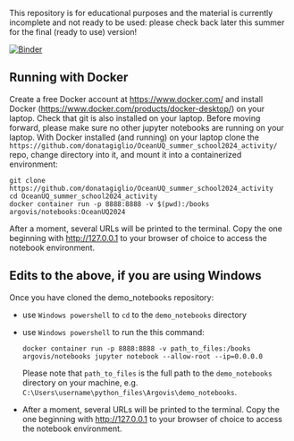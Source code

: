 This repository is for educational purposes and the material is currently incomplete and not ready to be used: please check back later this summer for the final (ready to use) version!

[![Binder](https://mybinder.org/badge_logo.svg)](https://mybinder.org/v2/gh/donatagiglio/OceanUQ_summer_school2024_activity/HEAD)

## Running with Docker

Create a free Docker account at https://www.docker.com/ and install Docker (https://www.docker.com/products/docker-desktop/) on your laptop. Check that git is also installed on your laptop. Before moving forward, please make sure no other jupyter notebooks are running on your laptop. With Docker installed (and running) on your laptop clone the `https://github.com/donatagiglio/OceanUQ_summer_school2024_activity/` repo, change directory into it, and mount it into a containerized environment:

```
git clone https://github.com/donatagiglio/OceanUQ_summer_school2024_activity
cd OceanUQ_summer_school2024_activity
docker container run -p 8888:8888 -v $(pwd):/books argovis/notebooks:OceanUQ2024
```

After a moment, several URLs will be printed to the terminal. Copy the one beginning with http://127.0.0.1 to your browser of choice to access the notebook environment.

## Edits to the above, if you are using Windows
Once you have cloned the demo_notebooks repository:
- use `Windows powershell` to `cd` to the `demo_notebooks` directory
- use `Windows powershell` to run the this command:

  ```
  docker container run -p 8888:8888 -v path_to_files:/books argovis/notebooks jupyter notebook --allow-root --ip=0.0.0.0
  ```

  Please note that `path_to_files` is the full path to the `demo_notebooks` directory on your machine, e.g. `C:\Users\username\python_files\Argovis\demo_notebooks`.
- After a moment, several URLs will be printed to the terminal. Copy the one beginning with http://127.0.0.1 to your browser of choice to access the notebook environment. 
